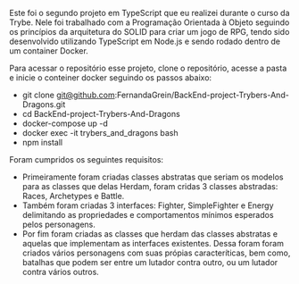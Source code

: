 Este foi o segundo projeto em TypeScript que eu realizei durante o curso da Trybe. 
Nele foi trabalhado com a Programação Orientada à Objeto seguindo os princípios da arquitetura do SOLID para
criar um jogo de RPG, tendo sido desenvolvido utilizando TypeScript em Node.js e sendo rodado dentro de um container Docker.


Para acessar o repositório esse projeto, clone o repositório, acesse a pasta e inicie o conteiner docker
seguindo os passos abaixo:
- git clone git@github.com:FernandaGrein/BackEnd-project-Trybers-And-Dragons.git
- cd BackEnd-project-Trybers-And-Dragons
- docker-compose up -d
- docker exec -it trybers_and_dragons bash
- npm install 

Foram cumpridos os seguintes requisitos: 
- Primeiramente foram criadas classes abstratas que seriam os modelos para as classes que delas Herdam,
foram cridas 3 classes abstradas: Races, Archetypes e Battle.
- Também foram criadas  3 interfaces: Fighter, SimpleFighter e Energy delimitando as propriedades e comportamentos mínimos esperados pelos personagens.
- Por fim foram criadas as classes que herdam das classes abstratas e aquelas que implementam as interfaces existentes.
Dessa foram foram criados vários personagens com suas própias caracteríticas, bem como, batalhas que podem ser entre um lutador contra outro,
ou um lutador contra vários outros. 
